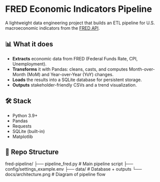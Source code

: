 # FRED Economic Indicators Pipeline

A lightweight data engineering project that builds an ETL pipeline for U.S. macroeconomic indicators 
from the [FRED API](https://fred.stlouisfed.org/docs/api/fred/).

## 📊 What it does
- **Extracts** economic data from FRED (Federal Funds Rate, CPI, Unemployment).
- **Transforms** it with Pandas: cleans, casts, and computes Month-over-Month (MoM) and Year-over-Year (YoY) changes.
- **Loads** the results into a SQLite database for persistent storage.
- **Outputs** stakeholder-friendly CSVs and a trend visualization.

## 🛠️ Stack
- Python 3.9+
- Pandas
- Requests
- SQLite (built-in)
- Matplotlib

## 📂 Repo Structure
fred-pipeline/
├── pipeline_fred.py # Main pipeline script
├── config/settings_example.env
├── data/ # Database + outputs
└── docs/architecture.png # Diagram of pipeline flow
